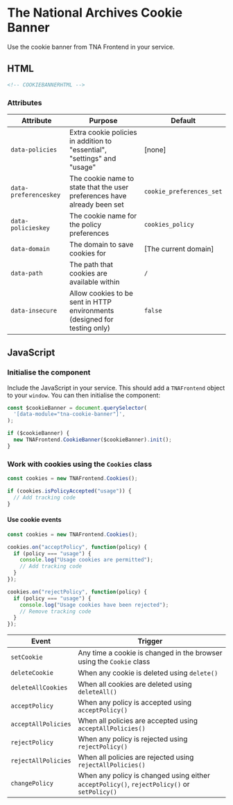 # The National Archives Cookie Banner

Use the cookie banner from TNA Frontend in your service.

## HTML

```html
<!-- COOKIEBANNERHTML -->
```

### Attributes

| Attribute             | Purpose                                                                   | Default                  |
| --------------------- | ------------------------------------------------------------------------- | ------------------------ |
| `data-policies`       | Extra cookie policies in addition to "essential", "settings" and "usage"  | [none]                   |
| `data-preferenceskey` | The cookie name to state that the user preferences have already been set  | `cookie_preferences_set` |
| `data-policieskey`    | The cookie name for the policy preferences                                | `cookies_policy`         |
| `data-domain`         | The domain to save cookies for                                            | [The current domain]     |
| `data-path`           | The path that cookies are available within                                | `/`                      |
| `data-insecure`       | Allow cookies to be sent in HTTP environments (designed for testing only) | `false`                  |

## JavaScript

### Initialise the component

Include the JavaScript in your service. This should add a `TNAFrontend` object to your `window`. You can then initialise the component:

```js
const $cookieBanner = document.querySelector(
  '[data-module="tna-cookie-banner"]',
);

if ($cookieBanner) {
  new TNAFrontend.CookieBanner($cookieBanner).init();
}
```

### Work with cookies using the `Cookies` class

```js
const cookies = new TNAFrontend.Cookies();

if (cookies.isPolicyAccepted("usage")) {
  // Add tracking code
}
```

#### Use cookie events

```js
const cookies = new TNAFrontend.Cookies();

cookies.on("acceptPolicy", function(policy) {
  if (policy === "usage") {
    console.log("Usage cookies are permitted");
    // Add tracking code
  }
});

cookies.on("rejectPolicy", function(policy) {
  if (policy === "usage") {
    console.log("Usage cookies have been rejected");
    // Remove tracking code
  }
});
```

| Event               | Trigger                                                                                     |
| ------------------- | ------------------------------------------------------------------------------------------- |
| `setCookie`         | Any time a cookie is changed in the browser using the `Cookie` class                        |
| `deleteCookie`      | When any cookie is deleted using `delete()`                                                 |
| `deleteAllCookies`  | When all cookies are deleted using `deleteAll()`                                            |
| `acceptPolicy`      | When any policy is accepted using `acceptPolicy()`                                          |
| `acceptAllPolicies` | When all policies are accepted using `acceptAllPolicies()`                                  |
| `rejectPolicy`      | When any policy is rejected using `rejectPolicy()`                                          |
| `rejectAllPolicies` | When all policies are rejected using `rejectAllPolicies()`                                  |
| `changePolicy`      | When any policy is changed using either `acceptPolicy()`, `rejectPolicy()` or `setPolicy()` |

